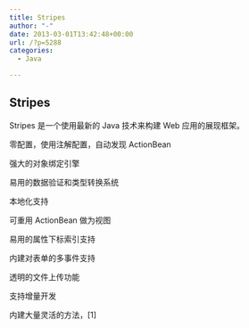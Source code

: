 ```yaml
---
title: Stripes
author: "-"
date: 2013-03-01T13:42:48+00:00
url: /?p=5288
categories:
  - Java

---
```

## Stripes
Stripes 是一个使用最新的 Java 技术来构建 Web 应用的展现框架。
  
零配置，使用注解配置，自动发现 ActionBean
  
强大的对象绑定引擎
  
易用的数据验证和类型转换系统
  
本地化支持
  
可重用 ActionBean 做为视图
  
易用的属性下标索引支持
  
内建对表单的多事件支持
  
透明的文件上传功能
  
支持增量开发
  
内建大量灵活的方法，[1]